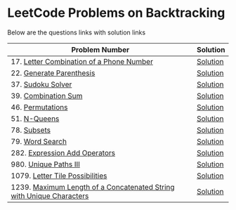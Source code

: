 # LeetCode Problems on Backtracking
Below are the questions links with solution links


|Problem Number|Solution|
|--------------|--------|
|17. [Letter Combination of a Phone Number](https://leetcode.com/problems/letter-combinations-of-a-phone-number)|[Solution](https://github.com/HarshOza36/LeetCode_Problems/blob/main/BackTracking/P17%20-%20letterCombinationOfAPhoneNumber.py)|
|22. [Generate Parenthesis](https://leetcode.com/problems/generate-parentheses)|[Solution](https://github.com/HarshOza36/LeetCode_Problems/blob/main/BackTracking/P22%20-%20generateParenthesis.py)|
|37. [Sudoku Solver](https://leetcode.com/problems/sudoku-solver)|[Solution](https://github.com/HarshOza36/LeetCode_Problems/blob/main/Arrays%20and%20Matrix/P37%20-%20sudokuSolver.py)|
|39. [Combination Sum](https://leetcode.com/problems/combination-sum)|[Solution](https://github.com/HarshOza36/LeetCode_Problems/blob/main/BackTracking/P39%20-%20combinationSum.py)|
|46. [Permutations](https://leetcode.com/problems/permutations)|[Solution](https://github.com/HarshOza36/LeetCode_Problems/blob/main/BackTracking/P46%20-%20permutations.py)|
|51. [N-Queens](https://leetcode.com/problems/n-queens/)|[Solution](https://github.com/HarshOza36/LeetCode_Problems/blob/main/BackTracking/P51%20-%20n_Queens.py)|
|78. [Subsets](https://leetcode.com/problems/subsets)|[Solution](https://github.com/HarshOza36/LeetCode_Problems/blob/main/BackTracking/P78%20-%20subsets.py)|
|79. [Word Search](https://leetcode.com/problems/word-search)|[Solution](https://github.com/HarshOza36/LeetCode_Problems/blob/main/BackTracking/P79%20-%20wordSearch.py)|
|282. [Expression Add Operators](https://leetcode.com/problems/expression-add-operators/)|[Solution](https://github.com/HarshOza36/LeetCode_Problems/blob/main/BackTracking/P282%20-%20ExpressionAddOperators.py)|
|980. [Unique Paths III](https://leetcode.com/problems/unique-paths-iii/)|[Solution](https://github.com/HarshOza36/LeetCode_Problems/blob/main/BackTracking/P980%20-%20uniquePaths_III.py)|
|1079. [Letter Tile Possibilities](https://leetcode.com/problems/letter-tile-possibilities)|[Solution](https://github.com/HarshOza36/LeetCode_Problems/blob/main/BackTracking/P1079%20-%20letterTilePossibilities.py)|
|1239. [Maximum Length of a Concatenated String with Unique Characters](https://leetcode.com/problems/maximum-length-of-a-concatenated-string-with-unique-characters)|[Solution](https://github.com/HarshOza36/LeetCode_Problems/blob/main/BackTracking/P1239%20-%20maxLengthofaConcatenatedStringwithUniqueCharacters.py)|



